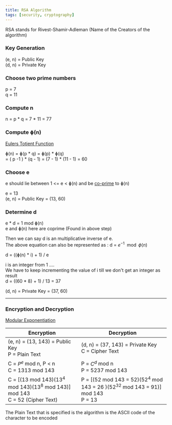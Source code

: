 ```yaml
---
title: RSA Algorithm
tags: [security, cryptography]
---
```


RSA stands for Rivest-Shamir-Adleman (Name of the Creators of the algorithm)

### Key Generation

(e, n) = Public Key  
(d, n) = Private Key

### Choose two prime numbers

p = 7  
q = 11

### Compute n

n = p \* q = 7 \* 11 = 77

### Compute ɸ(n)

[Eulers Totient Function](Math%20Concepts/Eulers%20Totient%20Function.md)

ɸ(n) = ɸ(p \* q) = ɸ(p) \* ɸ(q)  
= ( p -1 ) \* (q - 1) = (7 - 1) \* (11 - 1) = 60

### Choose e

e should lie between 1 <= e < ɸ(n) and be [co-prime](Math%20Concepts/Relatively%20Prime%20%28Co-prime%29%20Numbers.md) to ɸ(n)

e = 13  
(e, n) = Public Key = (13, 60)

### Determine d

e * d = 1 mod ɸ(n)  
e and ɸ(n) here are coprime (Found in above step)

Then we can say d is an multiplicative inverse of e.  
The above equation can also be represented as : d = $e^{-1} \mod \phi(n)$

d = ((ɸ(n) * i) + 1) / e

i is an integer from 1 ....  
We have to keep incrementing the value of i till we don't get an integer as result  
d = ((60 * 8) + 1) / 13 = 37

(d, n) = Private Key = (37, 60)

---

### Encryption and Decryption

[Modular Exponentiation](Math%20Concepts/Modular%20Exponentiation.md)

| Encryption                                                                           | Decryption                                                                                |
| ------------------------------------------------------------------------------------ | ----------------------------------------------------------------------------------------- |
| (e, n) = (13, 143) = Public Key<br/>P = Plain Text                                    | (d, n) =  (37, 143) = Private Key<br/>C = Cipher Text                                      |
| C = $P^e$ mod n, P < n<br/>C = 1313 mod 143                                          | P = $C^d$ mod n<br/>P = 5237 mod 143                                                       |
| C = \[(13 mod 143)($13^4$ mod 143)($13^8$ mod 143)\] mod 143<br/>C = 52 (Cipher Text) | P = \[(52 mod 143 = 52)($52^4$ mod 143 = 26 )($52^{32}$ mod 143 = 91)\] mod 143<br/>P = 13 |

The Plain Text that is specified is the algorithm is the ASCII code of the character to be encoded